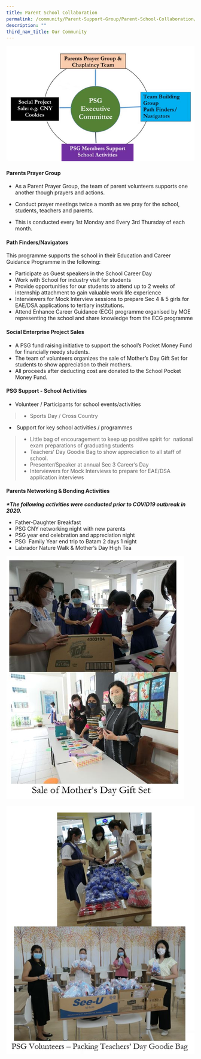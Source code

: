 ```yaml
---
title: Parent School Collaboration
permalink: /community/Parent-Support-Group/Parent-School-Collaboration/
description: ""
third_nav_title: Our Community
---
```


![](/images/Community/Parent%20Support%20Group/Parent%20School%20Collaboration/P1.jpg)

#### **Parents Prayer Group**


*   As a Parent Prayer Group, the team of parent volunteers supports one another though prayers and actions.
    
*   Conduct prayer meetings twice a month as we pray for the school, students, teachers and parents.
*   This is conducted every 1st Monday and Every 3rd Thursday of each month.

#### **Path Finders/Navigators**  

This programme supports the school in their Education and Career Guidance Programme in the following:  

*   Participate as Guest speakers in the School Career Day
*   Work with School for industry visit for students
*   Provide opportunities for our students to attend up to 2 weeks of internship attachment to gain valuable work life experience
*   Interviewers for Mock Interview sessions to prepare Sec 4 & 5 girls for EAE/DSA applications to tertiary institutions.
*   Attend Enhance Career Guidance (ECG) programme organised by MOE representing the school and share knowledge from the ECG programme

#### **Social Enterprise Project Sales**

*   A PSG fund raising initiative to support the school’s Pocket Money Fund for financially needy students.
*   The team of volunteers organizes the sale of Mother’s Day Gift Set for students to show appreciation to their mothers.
*   All proceeds after deducting cost are donated to the School Pocket Money Fund.

#### **PSG Support - School Activities**

*   Volunteer / Participants for school events/activities

>*   Sports Day / Cross Country

*    Support for key school activities / programmes

>*   Little bag of encouragement to keep up positive spirit for  national exam preparations of graduating students
>*   Teachers’ Day Goodie Bag to show appreciation to all staff of school.
>*   Presenter/Speaker at annual Sec 3 Career’s Day
>*   Interviewers for Mock Interviews to prepare for EAE/DSA application interviews

#### **Parents Networking & Bonding Activities**

**_\*The following activities were conducted prior to COVID19 outbreak in 2020._**

*   Father-Daughter Breakfast
*   PSG CNY networking night with new parents
*   PSG year end celebration and appreciation night
*   PSG  Family Year end trip to Batam 2 days 1 night
*   Labrador Nature Walk & Mother’s Day High Tea

![](/images/Community/Parent%20Support%20Group/Parent%20School%20Collaboration/P2.jpg)

![](/images/Community/Parent%20Support%20Group/Parent%20School%20Collaboration/P3.jpg)